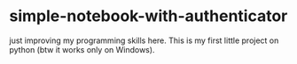 # simple-notebook-with-authenticator
just improving my programming skills here. This is my first little project on python (btw it works only on Windows).
